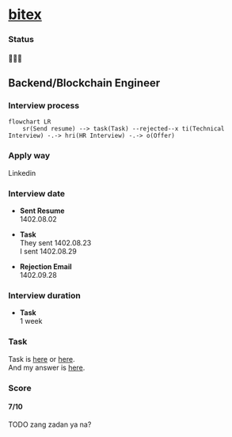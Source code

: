 # [bitex](https://bitex.ir/)

### Status
#### 📜📝❌
## Backend/Blockchain Engineer
### Interview process
```mermaid
flowchart LR
    sr(Send resume) --> task(Task) --rejected--x ti(Technical Interview) -.-> hri(HR Interview) -.-> o(Offer)
```

### Apply way
Linkedin

### Interview date
- **Sent Resume** <br /> 1402.08.02

- **Task** <br /> They sent 1402.08.23 <br /> I sent 1402.08.29

- **Rejection Email** <br /> 1402.09.28

### Interview duration
- **Task** <br /> 1 week

### Task
Task is [here](./bitex_task.md) or [here](https://hackmd.io/Rr9Uxz7KSvKV1m-3bhCPYg?view).
<br />
And my answer is [here](./TODO).


### Score
#### 7/10

TODO zang zadan ya na?
